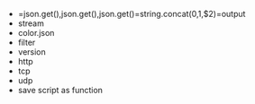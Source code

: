 - =json.get(),json.get(),json.get()=string.concat($0,$1,$2)=output
- stream
- color.json
- filter
- version
- http
- tcp
- udp
- save script as function